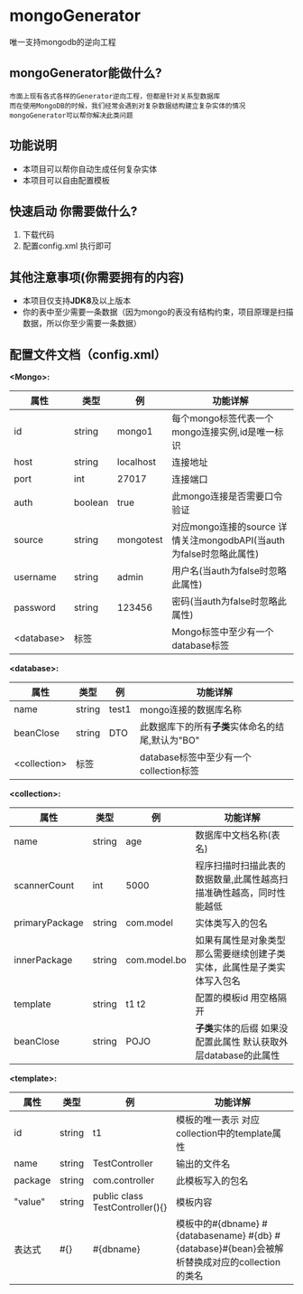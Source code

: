 # mongoGenerator
唯一支持mongodb的逆向工程




## mongoGenerator能做什么?
```
市面上现有各式各样的Generator逆向工程，但都是针对关系型数据库
而在使用MongoDB的时候，我们经常会遇到对复杂数据结构建立复杂实体的情况
mongoGenerator可以帮你解决此类问题
```

## 功能说明 

* 本项目可以帮你自动生成任何复杂实体
* 本项目可以自由配置模板


## 快速启动 你需要做什么?
1. 下载代码
2. 配置config.xml 执行即可 


## 其他注意事项(你需要拥有的内容)
* 本项目仅支持<b>JDK8</b>及以上版本
* 你的表中至少需要一条数据（因为mongo的表没有结构约束，项目原理是扫描数据，所以你至少需要一条数据）


## 配置文件文档（config.xml）

<b>&lt;Mongo&gt;:</b>
 
属性|类型|例|功能详解
---|---|---|---
id|string|mongo1|每个mongo标签代表一个mongo连接实例,id是唯一标识
host|string|localhost|连接地址
port|int|27017|连接端口
auth|boolean|true|此mongo连接是否需要口令验证
source|string|mongotest|对应mongo连接的source 详情关注mongodbAPI(当auth为false时忽略此属性)
username|string|admin|用户名(当auth为false时忽略此属性)
password|string|123456|密码(当auth为false时忽略此属性)
\<database\>|标签||Mongo标签中至少有一个database标签

<b>&lt;database&gt;:</b>
 
属性|类型|例|功能详解
---|---|---|---
name|string|test1|mongo连接的数据库名称
beanClose|string|DTO|此数据库下的所有<b>子类</b>实体命名的结尾,默认为"BO"
\<collection\>|标签||database标签中至少有一个collection标签


<b>&lt;collection&gt;:</b>
 
属性|类型|例|功能详解
---|---|---|---
name|string|age|数据库中文档名称(表名)
scannerCount|int|5000|程序扫描时扫描此表的数据数量,此属性越高扫描准确性越高，同时性能越低
primaryPackage|string|com.model|实体类写入的包名
innerPackage|string|com.model.bo|如果有属性是对象类型 那么需要继续创建子类实体，此属性是子类实体写入包名
template|string|t1 t2|配置的模板id 用空格隔开
beanClose|string|POJO|<b>子类</b>实体的后缀 如果没配置此属性 默认获取外层database的此属性


<b>&lt;template&gt;:</b>
 
属性|类型|例|功能详解
---|---|---|---
id|string|t1|模板的唯一表示 对应collection中的template属性
name|string|TestController|输出的文件名
package|string|com.controller|此模板写入的包名
"value"|string|public class TestController(){}|模板内容
表达式|#{}|#{dbname}|模板中的#{dbname} #{databasename} #{db} #{database}#{bean}会被解析替换成对应的collection的类名



